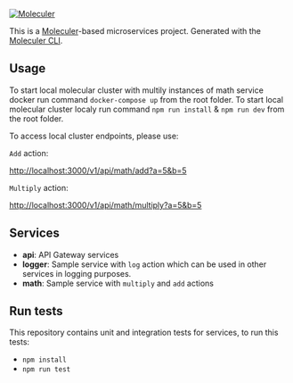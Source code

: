 [![Moleculer](https://badgen.net/badge/Powered%20by/Moleculer/0e83cd)](https://moleculer.services)



This is a [Moleculer](https://moleculer.services/)-based microservices project. Generated with the [Moleculer CLI](https://moleculer.services/docs/0.14/moleculer-cli.html).

## Usage

To start local molecular cluster with multily instances of math service docker run command `docker-compose up` from the root folder.
To start local molecular cluster localy run command `npm run install` & `npm run dev` from the root folder.

To access local cluster endpoints, please use:

`Add` action:

[http://localhost:3000/v1/api/math/add?a=5&b=5](http://localhost:3000/v1/api/math/add?a=5&b=5)
 
 `Multiply` action:
 
 [http://localhost:3000/v1/api/math/multiply?a=5&b=5](http://localhost:3000/v1/api/math/add?a=5&b=5)


## Services

-   **api**: API Gateway services
-   **logger**: Sample service with `log` action which can be used in other services in logging purposes.
-   **math**: Sample service with `multiply` and `add` actions


## Run tests
This repository contains unit and integration tests for services, to run this tests:

-   `npm install`
-   `npm run test`
